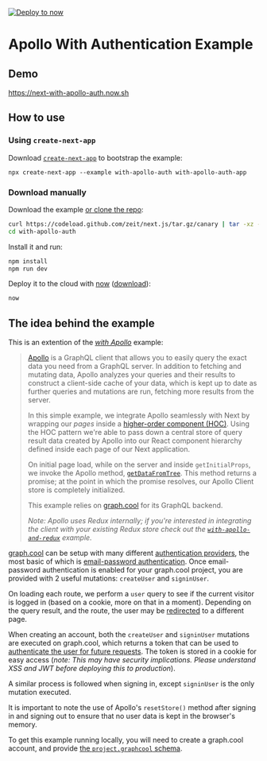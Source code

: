 [![Deploy to now](https://deploy.now.sh/static/button.svg)](https://deploy.now.sh/?repo=https://github.com/zeit/next.js/tree/master/examples/with-apollo-auth)
# Apollo With Authentication Example

## Demo

https://next-with-apollo-auth.now.sh

## How to use

### Using `create-next-app`

Download [`create-next-app`](https://github.com/segmentio/create-next-app) to bootstrap the example:

```
npx create-next-app --example with-apollo-auth with-apollo-auth-app
```

### Download manually

Download the example [or clone the repo](https://github.com/zeit/next.js):

```bash
curl https://codeload.github.com/zeit/next.js/tar.gz/canary | tar -xz --strip=2 next.js-canary/examples/with-apollo-auth
cd with-apollo-auth
```

Install it and run:

```bash
npm install
npm run dev
```

Deploy it to the cloud with [now](https://zeit.co/now) ([download](https://zeit.co/download)):

```bash
now
```

## The idea behind the example

This is an extention of the _[with Apollo](https://github.com/zeit/next.js/tree/master/examples/with-apollo#the-idea-behind-the-example)_ example:

> [Apollo](http://dev.apollodata.com) is a GraphQL client that allows you to easily query the exact data you need from a GraphQL server. In addition to fetching and mutating data, Apollo analyzes your queries and their results to construct a client-side cache of your data, which is kept up to date as further queries and mutations are run, fetching more results from the server.
>
> In this simple example, we integrate Apollo seamlessly with Next by wrapping our *pages* inside a [higher-order component (HOC)](https://facebook.github.io/react/docs/higher-order-components.html). Using the HOC pattern we're able to pass down a central store of query result data created by Apollo into our React component hierarchy defined inside each page of our Next application.
>
> On initial page load, while on the server and inside `getInitialProps`, we invoke the Apollo method,  [`getDataFromTree`](http://dev.apollodata.com/react/server-side-rendering.html#getDataFromTree). This method returns a promise; at the point in which the promise resolves, our Apollo Client store is completely initialized.
>
> This example relies on [graph.cool](https://www.graph.cool) for its GraphQL backend.
>
> *Note: Apollo uses Redux internally; if you're interested in integrating the client with your existing Redux store check out the [`with-apollo-and-redux`](https://github.com/zeit/next.js/tree/master/examples/with-apollo-and-redux) example.*

[graph.cool](https://www.graph.cool) can be setup with many different
[authentication providers](https://www.graph.cool/docs/reference/integrations/overview-seimeish6e/#authentication-providers), the most basic of which is [email-password authentication](https://www.graph.cool/docs/reference/simple-api/user-authentication-eixu9osueb/#email-and-password). Once email-password authentication is enabled for your graph.cool project, you are provided with 2 useful mutations: `createUser` and `signinUser`.

On loading each route, we perform a `user` query to see if the current visitor is logged in (based on a cookie, more on that in a moment). Depending on the query result, and the route, the user may be [redirected](https://github.com/zeit/next.js/blob/master/examples/with-apollo-auth/lib/redirect.js) to a different page.

When creating an account, both the `createUser` and `signinUser` mutations are executed on graph.cool, which returns a token that can be used to [authenticate the user for future requests](https://www.graph.cool/docs/reference/auth/authentication-tokens-eip7ahqu5o/). The token is stored in a cookie for easy access (_note: This may have security implications. Please understand XSS and JWT before deploying this to production_).

A similar process is followed when signing in, except `signinUser` is the only mutation executed.

It is important to note the use of Apollo's `resetStore()` method after signing in and signing out to ensure that no user data is kept in the browser's memory.

To get this example running locally, you will need to create a graph.cool
account, and provide [the `project.graphcool` schema](https://github.com/zeit/next.js/blob/master/examples/with-apollo-auth/project.graphcool).
